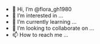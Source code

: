 - 👋 Hi, I’m @flora_gh1980
- 👀 I’m interested in ...
- 🌱 I’m currently learning ...
- 💞️ I’m looking to collaborate on ...
- 📫 How to reach me ...

<!---
floragh/floragh is a ✨ special ✨ repository because its `README.md` (this file) appears on your GitHub profile.
You can click the Preview link to take a look at your changes.
--->
